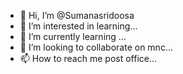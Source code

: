 - 👋 Hi, I’m @Sumanasridoosa
- 👀 I’m interested in learning...
- 🌱 I’m currently learning ...
- 💞️ I’m looking to collaborate on mnc...
- 📫 How to reach me post office...

<!---
Sumanasridoosa/Sumanasridoosa is a ✨ special ✨ repository because its `README.md` (this file) appears on your GitHub profile.
You can click the Preview link to take a look at your changes.
--->
